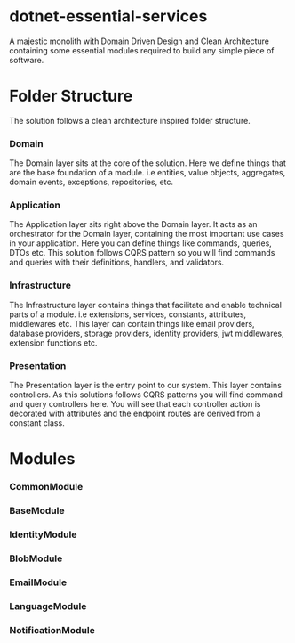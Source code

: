 # dotnet-essential-services

A majestic monolith with Domain Driven Design and Clean Architecture containing some essential modules required to build any simple piece of software.

# Folder Structure
The solution follows a clean architecture inspired folder structure.

### Domain
The Domain layer sits at the core of the solution. Here we define things that are the base foundation of a module. i.e entities, value objects, aggregates, domain events, exceptions, repositories, etc.

### Application
The Application layer sits right above the Domain layer. It acts as an orchestrator for the Domain layer, containing the most important use cases in your application.
Here you can define things like commands, queries, DTOs etc. This solution follows CQRS pattern so you will find commands and queries with their definitions, handlers, and validators.

### Infrastructure
The Infrastructure layer contains things that facilitate and enable technical parts of a module. i.e extensions, services, constants, attributes, middlewares etc.
This layer can contain things like email providers, database providers, storage providers, identity providers, jwt middlewares, extension functions etc.

### Presentation
The Presentation layer is the entry point to our system. This layer contains controllers. As this solutions follows CQRS patterns you will find command and query controllers here.
You will see that each controller action is decorated with attributes and the endpoint routes are derived from a constant class.

# Modules

### CommonModule
### BaseModule

### IdentityModule
### BlobModule
### EmailModule
### LanguageModule
### NotificationModule



